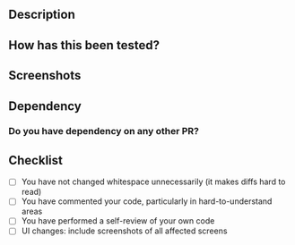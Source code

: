 <!--
  Warning: The PRs can be opened in PT or EN
-->

## Description

<!--
A description of what this pull request does.
-->

## How has this been tested?

<!--
Please describe the tests that you ran to verify your changes. e.g.
Tested the home screen using these devices:
iPhone 11 13.2.2 - Simulator
Pixel 2 API 29 - Simulator
-->

## Screenshots

<!--
If the PR includes UI changes or is related to a screen, include screenshots/GIFs.

Please use this tag:
<img src="YOUR_IMAGE_LINK" width="200">
-->

## Dependency

### Do you have dependency on any other PR?

<!--
If you need another PR to be approved please let us know here
-->

## Checklist

- [ ] You have not changed whitespace unnecessarily (it makes diffs hard to read)
- [ ] You have commented your code, particularly in hard-to-understand areas
- [ ] You have performed a self-review of your own code
- [ ] UI changes: include screenshots of all affected screens
